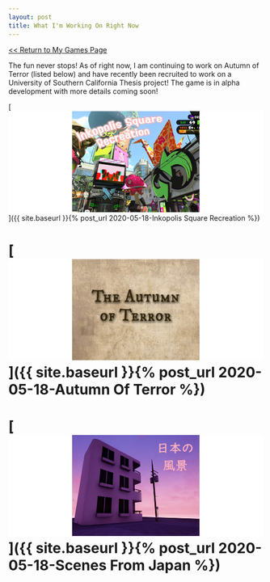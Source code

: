```yaml
---
layout: post
title: What I'm Working On Right Now
---
```



<a href="/myGames"><< Return to My Games Page</a>


The fun never stops! As of right now, I am continuing to work on Autumn of Terror (listed below) and have recently been recruited to work on a University of Southern California Thesis project! The game is in alpha development with more details coming soon! 

[![Inkopolis Square Recreation](/assets/artwork/MyGames/InkopolisSquareRecreation/InkopolisSquareRecreation_CoverImage_LongInvisible.jpg)]({{ site.baseurl }}{% post_url 2020-05-18-Inkopolis Square Recreation %})
# [![Autumn Of Terror](/assets/artwork/MyGames/AutumnOfTerror/AutumnOfTerror_CoverImage_LongInvisible.jpg)]({{ site.baseurl }}{% post_url 2020-05-18-Autumn Of Terror %})
# [![Scenes from Japan](/assets/artwork/MyGames/ScenesFromJapan/ScenesFromJapan_CoverImage_LongInvisible.jpg)]({{ site.baseurl }}{% post_url 2020-05-18-Scenes From Japan %})

